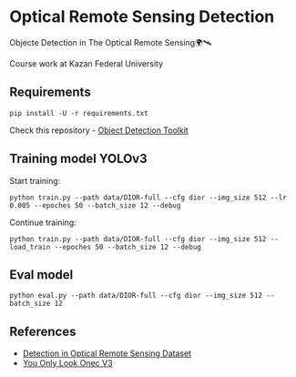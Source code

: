 # Optical Remote Sensing Detection
Objecte Detection in The Optical Remote Sensing🌍🛰

Course work at Kazan Federal University

## Requirements
```
pip install -U -r requirements.txt
```

Check this repository - [Object Detection Toolkit](https://github.com/Vlad15lav/ObjectDetection-Toolkit)

## Training model YOLOv3
Start training:
```
python train.py --path data/DIOR-full --cfg dior --img_size 512 --lr 0.005 --epoches 50 --batch_size 12 --debug
```
Continue training:
```
python train.py --path data/DIOR-full --cfg dior --img_size 512 --load_train --epoches 50 --batch_size 12 --debug
```

## Eval model
```
python eval.py --path data/DIOR-full --cfg dior --img_size 512 --batch_size 12
```

## References
- [Detection in Optical Remote Sensing Dataset](https://arxiv.org/abs/1909.00133)
- [You Only Look Onec V3](https://arxiv.org/pdf/1804.02767.pdf)
